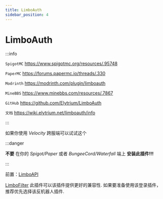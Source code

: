 ```yaml
---
title: LimboAuth
sidebar_position: 4
---
```


# LimboAuth

:::info

`SpigotMC` https://www.spigotmc.org/resources/.95748

`PaperMC` https://forums.papermc.io/threads/.330

`Modrinth` https://modrinth.com/plugin/limboauth

`MineBBS` https://www.minebbs.com/resources/.7867

`GitHub` https://github.com/Elytrium/LimboAuth

`文档` https://wiki.elytrium.net/limboauth/info

:::

如果你使用 *Velocity* 跨服端可以试试这个

:::danger

**不要** 在你的 *Spigot/Paper* 或者 *BungeeCord/Waterfall* 端上 **安装此插件!!!**

:::

前置：[LimboAPI](https://github.com/Elytrium/LimboAPI)

[LimboFilter](https://github.com/Elytrium/LimboFilter) 此插件可以该插件提供更好的兼容性. 如果要准备使用该登录插件， 推荐优先选择该反机器人插件.

